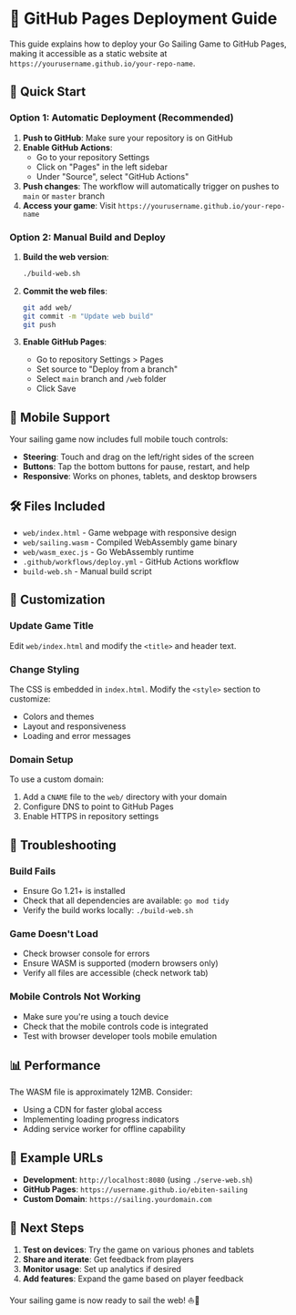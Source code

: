 # 🚢 GitHub Pages Deployment Guide

This guide explains how to deploy your Go Sailing Game to GitHub Pages, making it accessible as a static website at `https://yourusername.github.io/your-repo-name`.

## 🚀 Quick Start

### Option 1: Automatic Deployment (Recommended)

1. **Push to GitHub**: Make sure your repository is on GitHub
2. **Enable GitHub Actions**:
   - Go to your repository Settings
   - Click on "Pages" in the left sidebar
   - Under "Source", select "GitHub Actions"
3. **Push changes**: The workflow will automatically trigger on pushes to `main` or `master` branch
4. **Access your game**: Visit `https://yourusername.github.io/your-repo-name`

### Option 2: Manual Build and Deploy

1. **Build the web version**:
   ```bash
   ./build-web.sh
   ```

2. **Commit the web files**:
   ```bash
   git add web/
   git commit -m "Update web build"
   git push
   ```

3. **Enable GitHub Pages**:
   - Go to repository Settings > Pages
   - Set source to "Deploy from a branch"
   - Select `main` branch and `/web` folder
   - Click Save

## 📱 Mobile Support

Your sailing game now includes full mobile touch controls:

- **Steering**: Touch and drag on the left/right sides of the screen
- **Buttons**: Tap the bottom buttons for pause, restart, and help
- **Responsive**: Works on phones, tablets, and desktop browsers

## 🛠️ Files Included

- `web/index.html` - Game webpage with responsive design
- `web/sailing.wasm` - Compiled WebAssembly game binary
- `web/wasm_exec.js` - Go WebAssembly runtime
- `.github/workflows/deploy.yml` - GitHub Actions workflow
- `build-web.sh` - Manual build script

## 🔧 Customization

### Update Game Title
Edit `web/index.html` and modify the `<title>` and header text.

### Change Styling
The CSS is embedded in `index.html`. Modify the `<style>` section to customize:
- Colors and themes
- Layout and responsiveness
- Loading and error messages

### Domain Setup
To use a custom domain:
1. Add a `CNAME` file to the `web/` directory with your domain
2. Configure DNS to point to GitHub Pages
3. Enable HTTPS in repository settings

## 🐛 Troubleshooting

### Build Fails
- Ensure Go 1.21+ is installed
- Check that all dependencies are available: `go mod tidy`
- Verify the build works locally: `./build-web.sh`

### Game Doesn't Load
- Check browser console for errors
- Ensure WASM is supported (modern browsers only)
- Verify all files are accessible (check network tab)

### Mobile Controls Not Working
- Make sure you're using a touch device
- Check that the mobile controls code is integrated
- Test with browser developer tools mobile emulation

## 📊 Performance

The WASM file is approximately 12MB. Consider:
- Using a CDN for faster global access
- Implementing loading progress indicators
- Adding service worker for offline capability

## 🔗 Example URLs

- **Development**: `http://localhost:8080` (using `./serve-web.sh`)
- **GitHub Pages**: `https://username.github.io/ebiten-sailing`
- **Custom Domain**: `https://sailing.yourdomain.com`

## 📝 Next Steps

1. **Test on devices**: Try the game on various phones and tablets
2. **Share and iterate**: Get feedback from players
3. **Monitor usage**: Set up analytics if desired
4. **Add features**: Expand the game based on player feedback

Your sailing game is now ready to sail the web! ⛵🌊
